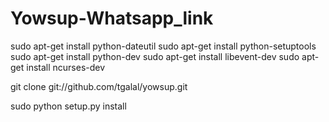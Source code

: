 # Yowsup-Whatsapp_link

sudo apt-get install python-dateutil
sudo apt-get install python-setuptools
sudo apt-get install python-dev
sudo apt-get install libevent-dev
sudo apt-get install ncurses-dev

git clone git://github.com/tgalal/yowsup.git

sudo python setup.py install
